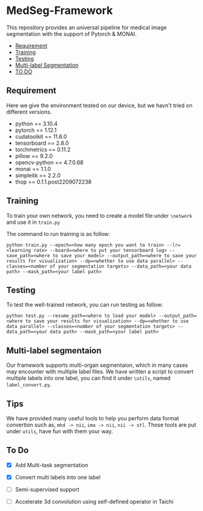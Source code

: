 # MedSeg-Framework
This repository provides an universal pipeline for medical image segmentation with the support of Pytorch &amp; MONAI.

* <a href="#require">Requirement</a>
* <a href="#train">Training</a>
* <a href="#test">Testing</a>
* <a href="#multi">Multi-label Segmentation</a>
* <a href="#todo">TO DO</a>

## <div id="require">Requirement</div>

Here we give the environment tested on our device, but we havn't tried on different versions.
- python == 3.10.4
- pytorch == 1.12.1
- cudatoolkit == 11.6.0
- tensorboard == 2.8.0
- torchmetrics == 0.11.2
- pillow == 9.2.0
- opencv-python == 4.7.0.68
- monai == 1.1.0
- simpleitk == 2.2.0
- thop == 0.1.1.post2209072238

## <div id="train">Training</div>

To train your own network, you need to create a model file under `\network` and use it in `train.py`

The command to run training is as follow:
```
python train.py --epoch=<how many epoch you want to train> --lr=<learning rate> --board=<where to put your tensorboard log> --save_path=<where to save your model> --output_path=<where to save your results for visualization> --dp=<whether to use data parallel> --classes=<number of your segmentation targets> --data_path=<your data path> --mask_path=<your label path>
```

## <div id="test">Testing</div>

To test the well-trained network, you can run testing as follow:
```
python test.py --resume_path=<where to load your model> --output_path=<where to save your results for visualization> --dp=<whether to use data parallel> --classes=<number of your segmentation targets> --data_path=<your data path> --mask_path=<your label path>
```

## <div id="multi">Multi-label segmentaion</div>

Our framework supports multi-organ segmentaion, which in many cases may encounter with multiple label files. We have written a script to convert multiple labels into one label, you can find it under `\utils`, named `label_convert.py`.

## Tips

We have provided many useful tools to help you perform data format convertion such as, `mhd -> nii`, `ima -> nii`, `nii -> stl`. Those tools are put under `utils`, have fun with them your way.

## <div id="todo">To Do</div>
- [x] Add Multi-task segmentation
- [x] Convert multi labels into one label
- [ ] Semi-supervised support
- [ ] Accelerate 3d convolution using self-defined operator in Taichi


